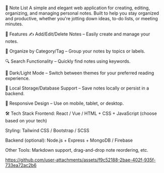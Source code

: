 📝 Note List
A simple and elegant web application for creating, editing, organizing, and managing personal notes. Built to help you stay organized and productive, whether you're jotting down ideas, to-do lists, or meeting minutes.

📌 Features
✍️ Add/Edit/Delete Notes – Easily create and manage your notes.

📂 Organize by Category/Tag – Group your notes by topics or labels.

🔍 Search Functionality – Quickly find notes using keywords.

🌙 Dark/Light Mode – Switch between themes for your preferred reading experience.

💾 Local Storage/Database Support – Save notes locally or persist in a backend.

📱 Responsive Design – Use on mobile, tablet, or desktop.

🛠️ Tech Stack
Frontend: React / Vue / HTML + CSS + JavaScript (choose based on your tech)

Styling: Tailwind CSS / Bootstrap / SCSS

Backend (optional): Node.js + Express + MongoDB / Firebase

Other Tools: Markdown support, drag-and-drop note reordering, etc.


https://github.com/user-attachments/assets/f9c52188-2bae-402f-935f-733ea72ac2b6

